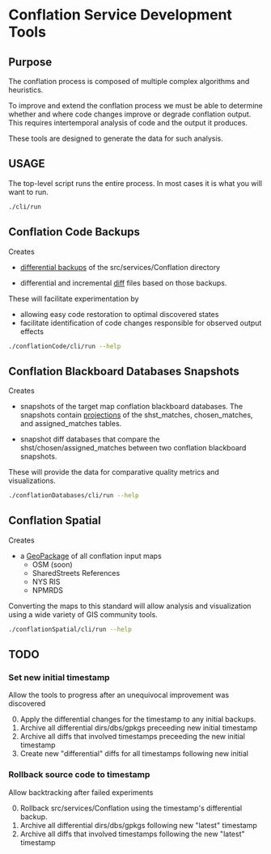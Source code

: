 # Conflation Service Development Tools

## Purpose

The conflation process is composed of multiple complex algorithms and heuristics.

To improve and extend the conflation process we must be able to determine
whether and where code changes improve or degrade conflation output. This
requires intertemporal analysis of code and the output it produces.

These tools are designed to generate the data for such analysis.

## USAGE

The top-level script runs the entire process.
In most cases it is what you will want to run.

```sh
./cli/run
```

## Conflation Code Backups

Creates

- [differential backups](https://en.wikipedia.org/wiki/Differential_backup) of
  the src/services/Conflation directory

- differential and incremental [diff](https://en.wikipedia.org/wiki/Diff) files
  based on those backups.

These will facilitate experimentation by

- allowing easy code restoration to optimal discovered states
- facilitate identification of code changes responsible for observed output effects

```sh
./conflationCode/cli/run --help
```

## Conflation Blackboard Databases Snapshots

Creates

- snapshots of the target map conflation blackboard databases. The snapshots
  contain [projections](<https://en.wikipedia.org/wiki/Projection_(relational_algebra)>)
  of the shst_matches, chosen_matches, and assigned_matches tables.

- snapshot diff databases that compare the shst/chosen/assigned_matches
  between two conflation blackboard snapshots.

These will provide the data for comparative quality metrics and visualizations.

```sh
./conflationDatabases/cli/run --help
```

## Conflation Spatial

Creates

- a [GeoPackage](http://www.geopackage.org/) of all conflation input maps
  - OSM (soon)
  - SharedStreets References
  - NYS RIS
  - NPMRDS

Converting the maps to this standard will allow analysis and visualization using
a wide variety of GIS community tools.

```sh
./conflationSpatial/cli/run --help
```

## TODO

### Set new initial timestamp

Allow the tools to progress after an unequivocal improvement was discovered

0. Apply the differential changes for the timestamp to any initial backups.
1. Archive all differential dirs/dbs/gpkgs preceeding new initial timestamp
2. Archive all diffs that involved timestamps preceeding the new initial timestamp
3. Create new "differential" diffs for all timestamps following new initial

### Rollback source code to timestamp

Allow backtracking after failed experiments

0. Rollback src/services/Conflation using the timestamp's differential backup.
1. Archive all differential dirs/dbs/gpkgs following new "latest" timestamp
2. Archive all diffs that involved timestamps following the new "latest" timestamp
